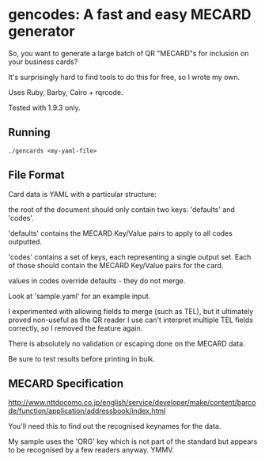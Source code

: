 # gencodes:  A fast and easy MECARD generator

So, you want to generate a large batch of QR "MECARD"s for inclusion on your
business cards?

It's surprisingly hard to find tools to do this for free, so I wrote my own.

Uses Ruby, Barby, Cairo + rqrcode.

Tested with 1.9.3 only.

## Running

	./gencards <my-yaml-file>

## File Format

Card data is YAML with a particular structure:

the root of the document should only contain two keys: 'defaults' and 'codes'.

'defaults' contains the MECARD Key/Value pairs to apply to all codes outputted.

'codes' contains a set of keys, each representing a single output set.  Each 
of those should contain the MECARD Key/Value pairs for the card.

values in codes override defaults - they do not merge.

Look at 'sample.yaml' for an example input.

I experimented with allowing fields to merge (such as TEL), but it ultimately
proved non-useful as the QR reader I use can't interpret multiple TEL fields
correctly, so I removed the feature again.

There is absolutely no validation or escaping done on the MECARD data.

Be sure to test results before printing in bulk.

## MECARD Specification

http://www.nttdocomo.co.jp/english/service/developer/make/content/barcode/function/application/addressbook/index.html

You'll need this to find out the recognised keynames for the data.

My sample uses the 'ORG' key which is not part of the standard but appears to
be recognised by a few readers anyway.  YMMV.

